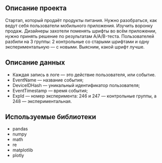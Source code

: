 ## Описание проекта
Стартап, который продаёт продукты питания. Нужно разобраться, как ведут себя пользователи мобильного приложения.
Изучить воронку продаж. Дизайнеры захотели поменять шрифты во всём приложении, нужно принять решение по результатам A/A/B-теста. Пользователей разбили на 3 группы: 2 контрольные со старыми шрифтами и одну экспериментальную — с новыми. Выясним, какой шрифт лучше.

## Описание данных
- Каждая запись в логе — это действие пользователя, или событие.
- EventName — название события;
- DeviceIDHash — уникальный идентификатор пользователя;
- EventTimestamp — время события;
- ExpId — номер эксперимента: 246 и 247 — контрольные группы, а 248 — экспериментальная.

## Используемые библиотеки
- pandas 
- numpy 
- math 
- re
- matplotlib
- plotly
